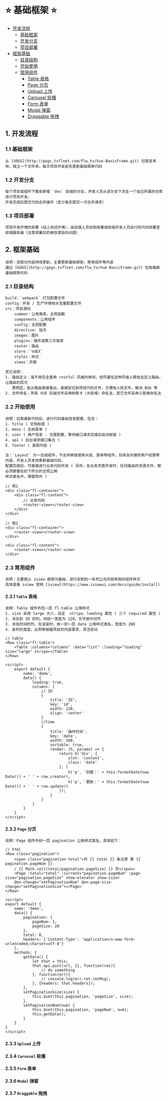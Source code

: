 # :star: 基础框架 :star:

* [开发流程](#1-开发流程)
    * [基础框架](#11-基础框架)
    * [开发分支](#12-开发分支)
    * [项目部署](#13-项目部署)
* [框架基础](#2-框架基础)
    * [目录结构](#21-目录结构)
    * [开始使用](#22-开始使用)
    * [常用组件](#23-常用组件)
        * [Table 表格](#231-table-表格)
        * [Page 分页](#232-page-分页)
        * [Upload 上传](#233-upload-上传)
        * [Carousel 轮播](#234-carousel-轮播)
        * [Form 表单](#235-form-表单)
        * [Modal 弹窗](#236-modal-弹窗)
        * [Draggable 拖拽](#237-draggable-拖拽)


## 1. 开发流程

### 1.1 基础框架

    从 [GOGS](http://gogs.tvflnet.com/flw_tv/Vue-BasicFrame.git) 拉取至本地，独立一个文件夹，每次项目开发前先更新基础框架代码

### 1.2 开发分支

    每个项目或组件下都会新增 `dev` 前缀的分支，开发人员从该分支下派生一个自己所属的仓库进行项目开发，
    开发完成后提交代码合并操作（至少每天提交一次合并请求）

### 1.3 项目部署

    项目开发环境的部署（线上测试环境），由后端人员协助部署或前端开发人员自行将代码部署至前端服务器（注意部署后的根目录指向问题）

## 2. 框架基础

    说明：该部分内容持续更新，主要更新基础框架，常用组件等内容
    通过 [GOGS](http://gogs.tvflnet.com/flw_tv/Vue-BasicFrame.git) 拉取最新基础框架代码

### 2.1 目录结构

    build：`webpack` 打包配置文件
    config：开发 / 生产环境相关变量配置文件
    src：项目源码
        common：公用类库，全局函数
        components：公用组件
        config：全局配置
        directive: 指令
        images：图片
        plugins：插件或第三方类库
        router：路由
        store：`VUEX`
        styles：样式
        views：页面

    其它说明：
    1. 路由定义：虽不用完全套用 restful 风格的原则，但尽量往这种风格上靠拢去定义路由，让路由的层次
       更明显，能从路由直接看出，直接定位到项目代码文件，方便他人找文件，解决 BUG 等
    2. 文件命名：所有 VUE 后缀文件采用帕斯卡（大驼峰）命名法，其它文件采用小驼峰命名法

### 2.2 开始使用

    说明：拉取最新代码后，进行代码基础信息配置，包含：
    1. title ( 文档标题 )
    2. menu ( 左侧菜单 )
    3. user ( 用户信息 - 无需配置，等待接口请求完成后自动赋值 )
    4. api ( 后台请求接口集合 )
    5. footer ( 底部内容 )
    
    注：`Layout` 为一合成组件，不支持单独使用头部、菜单等组件，后续会对接好用户权限等内容，开发人员本地更新基础代码，
    配置完成后，可直接进行业务代码开发 ( 另外，在业务页面开发时，任何路由的资源文件，都必须嵌套在如下所示的全局公用
    样式类名中，弹窗除外 )

    // 例1
    <div class="fl-container">
        <div class="fl-content">
            // 业务代码
            <router-view></router-view>
        </div>
    </div>

    // 例2
    <div class="fl-container">
        <router-view></router-view>
    </div>

    <div class="fl-content">
        <router-view></router-view>
    </div>



### 2.3 常用组件

    说明：主要是以 iview 框架为基础，进行定制的一系列公司内部常用的组件样式
    具体查看 iview 官网 [iview](https://www.iviewui.com/docs/guide/install)

#### 2.3.1 `Table` 表格

    说明：Table 组件外包一层 fl-table 公用样式
    1. size 采用 large 大小，设定  stripe，loading 属性 ( 三个 required 属性 )
    2. 涉及到 ID 的列，则统一宽度为 120，文字居中对齐
    3. 涉及时间的列，在渲染时，统一封一层 date 公用样式类名，宽度为 280
    4. 各列的宽度，比例等根据项目的内容需求，灵活变动

    // table
    <Row class="fl-table">
        <Table :columns="columns" :data="list" :loading="loading" size="large" stripe></Table>
    </Row>

    <script>
        export default {
            name: 'demo',
            data() {
                loading: true,
                columns: [
                    // ID
                    {
                        title: 'ID',
                        key: 'id',
                        width: 120,
                        align: 'center'
                    }
                    //time
                    {
                        title: '操作时间',
                        key: 'date',
                        width: 280,
                        sortable: true,
                        render: (h, params) => {
                            return h('div', {
                                slot: 'content',
                                class: 'date'
                            }, [
                                h('p', '创建：' + this.formatDate(new Date()) + ' ' + row.creator),
                                h('p', '更新：' + this.formatDate(new Date()) + ' ' + row.updater)
                            ]);
                        }
                    }
                ]
            }
        }
    </script>
    

#### 2.3.2 `Page` 分页

    说明：Page 组件外封一层 pagination 公用样式类名，具体如下：

    // html
    <Row class="pagination">
        <span class="pagination-total">共 {{ total }} 条记录 第 {{ pagination.pageNum }}
        / {{ Math.ceil(total/pagination.pageSize) }} 页</span>
        <Page :total="total" :current="pagination.pageNum" :page-size="pagination.pageSize" show-elevator show-sizer
        @on-change="setPaginationNum" @on-page-size-change="setPaginationSize"></Page>
    </Row>

    <script>
    export default {
        name: 'demo',
        data() {
            pagination: {
                pageNum: 1,
                pageSize: 20
            },
            total: 0,
            headers: {'Content-Type': 'application/x-www-form-urlencoded;charset=utf-8'}
        },
        methods: {
            getData() {
                let that = this;
                that.api.post(url, {}, function(res){
                    // do something
                }, function(err){
                    // console.log(err.ret.retMsg);
                }, {headers: that.headers});
            },
            setPaginationSize(size) {
                this.$set(this.pagination, 'pageSize', size);
            },
            setPaginationNum(num) {
                this.$set(this.pagination, 'pageNum', num);
                this.getData();
            }
        }
    }
    </script>
    

#### 2.3.3 `Upload` 上传

#### 2.3.4 `Carousel` 轮播

#### 2.3.5 `Form` 表单

#### 2.3.6 `Modal` 弹窗

#### 2.3.7 `Draggable` 拖拽



